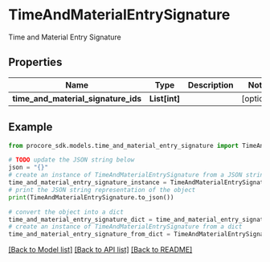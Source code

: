 # TimeAndMaterialEntrySignature

Time and Material Entry Signature

## Properties

Name | Type | Description | Notes
------------ | ------------- | ------------- | -------------
**time_and_material_signature_ids** | **List[int]** |  | [optional] 

## Example

```python
from procore_sdk.models.time_and_material_entry_signature import TimeAndMaterialEntrySignature

# TODO update the JSON string below
json = "{}"
# create an instance of TimeAndMaterialEntrySignature from a JSON string
time_and_material_entry_signature_instance = TimeAndMaterialEntrySignature.from_json(json)
# print the JSON string representation of the object
print(TimeAndMaterialEntrySignature.to_json())

# convert the object into a dict
time_and_material_entry_signature_dict = time_and_material_entry_signature_instance.to_dict()
# create an instance of TimeAndMaterialEntrySignature from a dict
time_and_material_entry_signature_from_dict = TimeAndMaterialEntrySignature.from_dict(time_and_material_entry_signature_dict)
```
[[Back to Model list]](../README.md#documentation-for-models) [[Back to API list]](../README.md#documentation-for-api-endpoints) [[Back to README]](../README.md)


